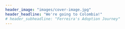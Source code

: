 ```yaml
---
header_image: "images/cover-image.jpg"
header_headline: "We're going to Colombia!"
# header_subheadline: "Ferreira's Adoption Journey"
---
```

